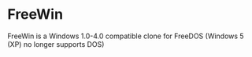 # FreeWin

FreeWin is a Windows 1.0-4.0 compatible clone for FreeDOS (Windows 5 (XP) no longer supports DOS)
